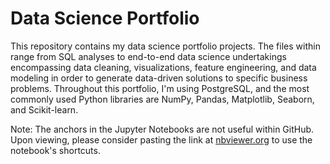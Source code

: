# Data Science Portfolio
This repository contains my data science portfolio projects. The files within range from SQL analyses to end-to-end data science undertakings encompassing data cleaning, visualizations, feature engineering, and data modeling in order to generate data-driven solutions to specific business problems. Throughout this portfolio, I'm using PostgreSQL, and the most commonly used Python libraries are NumPy, Pandas, Matplotlib, Seaborn, and Scikit-learn.  

Note: The anchors in the Jupyter Notebooks are not useful within GitHub. Upon viewing, please consider pasting the link at <a href='https://nbviewer.org/'>nbviewer.org</a> to use the notebook's shortcuts.
